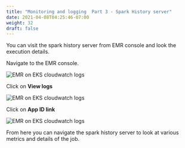 ```yaml
---
title: "Monitoring and logging  Part 3 - Spark History server"
date: 2021-04-08T04:25:46-07:00
weight: 32
draft: false
---
```


You can visit the spark history server from EMR console and look the execution details. 

Navigate to the EMR console.

![EMR on EKS cloudwatch logs](/images/emr-on-eks/spark_history_1.png)

Click on **View logs**

![EMR on EKS cloudwatch logs](/images/emr-on-eks/spark_history_2.png)

Click on **App ID link**

![EMR on EKS cloudwatch logs](/images/emr-on-eks/spark_history_3.png)

From here you can navigate the spark history server to look at various metrics and details of the job.
